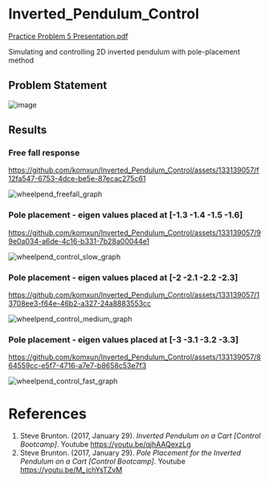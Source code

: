 # Inverted_Pendulum_Control
[Practice Problem 5 Presentation.pdf](https://github.com/komxun/Inverted_Pendulum_Control/files/11444416/Practice.Problem.5.Presentation.pdf)

Simulating and controlling 2D inverted pendulum with pole-placement method

## Problem Statement
![image](https://github.com/komxun/Inverted_Pendulum_Control/assets/133139057/2f643766-4edf-4d0b-9fb1-08fd26205784)


## Results 

### Free fall response
https://github.com/komxun/Inverted_Pendulum_Control/assets/133139057/f12fa547-6753-4dce-be5e-87ecac275c61



![wheelpend_freefall_graph](https://github.com/komxun/Inverted_Pendulum_Control/assets/133139057/822be049-c959-4620-909b-fb500d5697e1)

### Pole placement - eigen values placed at [-1.3 -1.4 -1.5 -1.6]

https://github.com/komxun/Inverted_Pendulum_Control/assets/133139057/99e0a034-a6de-4c16-b331-7b28a00044e1

![wheelpend_control_slow_graph](https://github.com/komxun/Inverted_Pendulum_Control/assets/133139057/b252120b-b16f-4fc1-8068-22f26ed5c2df)

### Pole placement - eigen values placed at [-2 -2.1 -2.2 -2.3]

https://github.com/komxun/Inverted_Pendulum_Control/assets/133139057/13708ee3-f64e-46b2-a327-24a8883553cc

![wheelpend_control_medium_graph](https://github.com/komxun/Inverted_Pendulum_Control/assets/133139057/29fcf35d-ccc5-4d11-95a3-cb9219816f5d)

### Pole placement - eigen values placed at [-3 -3.1 -3.2 -3.3]

https://github.com/komxun/Inverted_Pendulum_Control/assets/133139057/864559cc-e5f7-4716-a7e7-b8658c53e7f3

![wheelpend_control_fast_graph](https://github.com/komxun/Inverted_Pendulum_Control/assets/133139057/b3d24f9b-5f7d-4033-8214-334a9f3bf520)



# References
1. Steve Brunton. (2017, January 29). _Inverted Pendulum on a Cart [Control Bootcamp]_. Youtube https://youtu.be/qjhAAQexzLg
2. Steve Brunton. (2017, January 29). _Pole Placement for the Inverted Pendulum on a Cart [Control Bootcamp]_. Youtube https://youtu.be/M_jchYsTZvM
